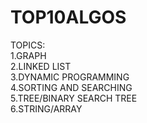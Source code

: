 # TOP10ALGOS
TOPICS:<br />
1.GRAPH <br />
2.LINKED LIST <br />
3.DYNAMIC PROGRAMMING <br />
4.SORTING AND SEARCHING <br />
5.TREE/BINARY SEARCH TREE <br />
6.STRING/ARRAY <br />
